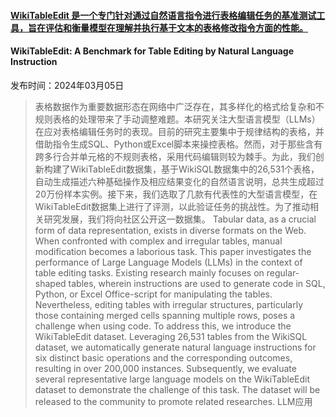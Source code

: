 #### [WikiTableEdit 是一个专门针对通过自然语言指令进行表格编辑任务的基准测试工具，旨在评估和衡量模型在理解并执行基于文本的表格修改指令方面的性能。](https://arxiv.org/abs/2403.02962)
#### WikiTableEdit: A Benchmark for Table Editing by Natural Language Instruction
发布时间：2024年03月05日
> 表格数据作为重要数据形态在网络中广泛存在，其多样化的格式给复杂和不规则表格的处理带来了手动调整难题。本研究关注大型语言模型（LLMs）在应对表格编辑任务时的表现。目前的研究主要集中于规律结构的表格，并借助指令生成SQL、Python或Excel脚本来操控表格。然而，对于那些含有跨多行合并单元格的不规则表格，采用代码编辑则较为棘手。为此，我们创新构建了WikiTableEdit数据集，基于WikiSQL数据集中的26,531个表格，自动生成描述六种基础操作及相应结果变化的自然语言说明，总共生成超过20万份样本实例。接下来，我们选取了几款有代表性的大型语言模型，在WikiTableEdit数据集上进行了评测，以此验证任务的挑战性。为了推动相关研究发展，我们将向社区公开这一数据集。
> Tabular data, as a crucial form of data representation, exists in diverse formats on the Web. When confronted with complex and irregular tables, manual modification becomes a laborious task. This paper investigates the performance of Large Language Models (LLMs) in the context of table editing tasks. Existing research mainly focuses on regular-shaped tables, wherein instructions are used to generate code in SQL, Python, or Excel Office-script for manipulating the tables. Nevertheless, editing tables with irregular structures, particularly those containing merged cells spanning multiple rows, poses a challenge when using code. To address this, we introduce the WikiTableEdit dataset. Leveraging 26,531 tables from the WikiSQL dataset, we automatically generate natural language instructions for six distinct basic operations and the corresponding outcomes, resulting in over 200,000 instances. Subsequently, we evaluate several representative large language models on the WikiTableEdit dataset to demonstrate the challenge of this task. The dataset will be released to the community to promote related researches.
LLM应用